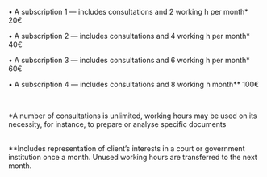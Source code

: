 • A subscription 1 — includes consultations and 2 working h per month* <span>20€</span>  

• A subscription 2 — includes consultations and 4 working h per month* <span>40€</span>  

• A subscription 3 — includes consultations and 6 working h per month* <span>60€</span>  

• A subscription 4 — includes consultations and 8 working h month** <span>100€</span>  

<br/>

*A number of consultations is unlimited, working hours may be used on its necessity, for instance, to prepare or analyse specific documents 

<br/>
**Includes representation of client’s interests in a court or government institution once a month. Unused working hours are transferred to the next month.  